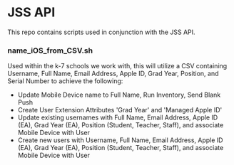 # JSS API

This repo contains scripts used in conjunction with the JSS API.

### name_iOS_from_CSV.sh

Used within the k-7 schools we work with, this will utilize a CSV containing Username, Full Name, Email Address, Apple ID, Grad Year, Position, and Serial Number to achieve the following:
* Update Mobile Device name to Full Name, Run Inventory, Send Blank Push
* Create User Extension Attributes 'Grad Year' and 'Managed Apple ID'
* Update existing usernames with Full Name, Email Address, Apple ID (EA), Grad Year (EA), Position (Student, Teacher, Staff), and associate Mobile Device with User
* Create new users with Username, Full Name, Email Address, Apple ID (EA), Grad Year (EA), Position (Student, Teacher, Staff), and associate Mobile Device with User
